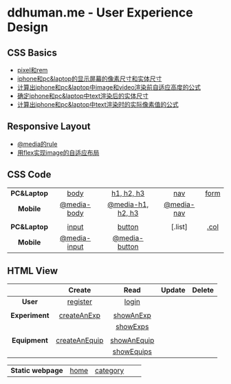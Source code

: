 # ddhuman.me - User Experience Design

## CSS Basics
  - [pixel和rem](/chapters/CSS_Basics/pixel和rem.md)
  - [iphone和pc&laptop的显示屏幕的像素尺寸和实体尺寸](/chapters/CSS_Basics/iphone和pc&laptop的显示屏幕的像素尺寸和实体尺寸.md)
  - [计算出iphone和pc&laptop中image和video渲染前自适应高度的公式](/chapters/CSS_Basics/计算出iphone和pc&laptop中image和video渲染前自适应高度的公式.md)
  - [确定iphone和pc&laptop中text渲染后的实体尺寸](/chapters/CSS_Basics/确定iphone和pc&laptop中text渲染后的实体尺寸.md)
  - [计算出iphone和pc&laptop中text渲染时的实际像素值的公式](/chapters/CSS_Basics/计算出iphone和pc&laptop中text渲染时的实际像素值的公式.md)

## Responsive Layout
  - [@media的rule](/chapters/Responsive_Layout/@media的rule.md)
  - [用flex实现image的自适应布局](/chapters/Responsive_Layout/用flex实现image的自适应布局.md)

## CSS Code

|             |           |                  |           |         |
| :---------: | :-------: | :--------------: | :-------: | :-----: |
| **PC&Laptop**| [body]  |   [h1, h2, h3]    |   [nav]   | [form]  |
|**Mobile**|[@media-body]|[@media-h1, h2, h3]|[@media-nav]|        |
|          |             |                   |            |        |
|**PC&Laptop**| [input]  |     [button]      |  [.list]   | [.col] |
|  **Mobile** |[@media-input]|[@media-button]|            |        |

[body]: /chapters/CSS_Code/body.md
[h1, h2, h3]: /chapters/CSS_Code/h1-h2-h3.md
[nav]: /chapters/CSS_Code/nav.md
[form]: /chapters/CSS_Code/form.md
[@media-body]: /chapters/CSS_Code/@media-body.md
[@media-h1, h2, h3]: /chapters/CSS_Code/@media-h1-h2-h3.md
[@media-nav]: /chapters/CSS_Code/@media-nav.md

[input]: /chapters/CSS_Code/input.md
[button]: /chapters/CSS_Code/button.md
[.col]: /chapters/CSS_Code/.col.md
[@media-input]: /chapters/CSS_Code/@media-input.md
[@media-button]: /chapters/CSS_Code/@media-button.md

## HTML View

|             | Create | Read | Update | Delete |
| :---------: | :-------: | :--------------: | :-------: | :-----: |
|**User**| [register] | [login] |      |   |
|                |                 |               |        |        |
| **Experiment** |  [createAnExp]  |  [showAnExp]  || |
|||[showExps]|| |
||||| |
|**Equipment**|[createAnEquip]|[showAnEquip]|| |
|||[showEquips]|| |

[register]: /chapters/html_view/register.md
[login]: /chapters/html_view/login.md

[createAnExp]: /chapters/html_view/createAnExp.md
[showAnExp]: /chapters/html_view/showAnExp.md
[showExps]: /chapters/html_view/showExps.md

[createAnEquip]: /chapters/html_view/createAnEquip.md
[showAnEquip]: /chapters/html_view/showAnEquip.md
[showEquips]: /chapters/html_view/showEquips.md

|             |        |            |      |      |
| :---------: | :-------: | :--------------: | :-------: | :-----: |
|**Static webpage**| [home] | [category] |      |   |

[home]: /chapters/html_view/home.md
[category]: /chapters/html_view/category.md



